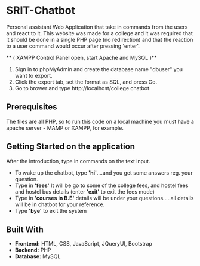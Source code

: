 # SRIT-Chatbot

Personal assistant Web Application that take in commands from the users and react to it. This website was made for a college and it was required that it should be done in a single PHP page (no redirection) and that the reaction to a user command would occur after pressing 'enter'. 

  ** ( XAMPP Control Panel open, start Apache and MySQL )**
1. Sign in to phpMyAdmin and create the database name "dbuser" you want to export.
2. Click the export tab, set the format as SQL, and press Go.
3. Go to brower and type http://localhost/college chatbot


## Prerequisites

The files are all PHP, so to run this code on a local machine you must have a apache server - MAMP or XAMPP, for example.

## Getting Started on the application

After the introduction, type in commands on the text input.
* To wake up the chatbot, type **'hi'**....and you get some answers reg. your question.
* Type in **'fees'** It will be go to some of the college fees, and hostel fees and hostel bus details (enter **'exit'** to exit the fees mode)
* Type in **'courses in B.E'** details will be under your questions.....all details will be in chatbot for your reference.
* Type **'bye'** to exit the system

## Built With

* **Frontend:** HTML, CSS, JavaScript, JQueryUI, Bootstrap
* **Backend:** PHP
* **Database:** MySQL




